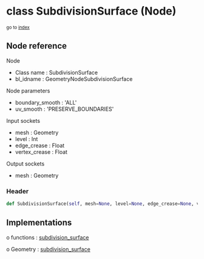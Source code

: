 # class SubdivisionSurface (Node)

<sub>go to [index](/docs/index.md)</sub>

## Node reference

Node
 - Class name : SubdivisionSurface
 - bl_idname : GeometryNodeSubdivisionSurface

Node parameters
 - boundary_smooth : 'ALL'
 - uv_smooth : 'PRESERVE_BOUNDARIES'

Input sockets
 - mesh : Geometry
 - level : Int
 - edge_crease : Float
 - vertex_crease : Float

Output sockets
 - mesh : Geometry

### Header

``` python
def SubdivisionSurface(self, mesh=None, level=None, edge_crease=None, vertex_crease=None, boundary_smooth='ALL', uv_smooth='PRESERVE_BOUNDARIES', node_label=None, node_color=None):
```

## Implementations

o functions : [subdivision_surface](/docs/GeoNodes_classes/GLOBAL.md#subdivision_surface)

o Geometry : [subdivision_surface](/docs/GeoNodes_classes/Geometry.md#subdivision_surface)


